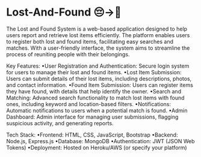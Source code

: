# Lost-And-Found 😔->🥳

The Lost and Found System is a web-based application designed to help users report and retrieve lost items efficiently. The platform enables users to register both lost and found items, facilitating easy searches and matches. With a user-friendly interface, the system aims to streamline the process of reuniting people with their belongings.

Key Features:
•User Registration and Authentication: Secure login system for users to manage their lost and found items.
•Lost Item Submission: Users can submit details of their lost items, including descriptions, photos, and contact information.
•Found Item Submission: Users can register items they have found, with details that help identify the owner.
•Search and Matching: Advanced search functionality to match lost items with found ones, including keyword and location-based filters.
•Notifications: Automatic notifications to users when a potential match is found.
•Admin Dashboard: Admin interface for managing user submissions, flagging suspicious activity, and generating reports.

Tech Stack:
•Frontend: HTML, CSS, JavaScript, Bootstrap
•Backend: Node.js, Express.js
•Database: MongoDB
•Authentication: JWT (JSON Web Tokens)
•Deployment: Hosted on Heroku/AWS (or specify your platform)
